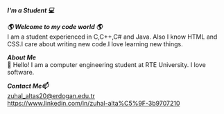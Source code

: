 ***I'm a Student 💻***

***🌎 Welcome to my code world 🌎*** <br>
I am a student experienced in C,C++,C# and Java. Also I know HTML and CSS.I care about writing new code.I love learning new things.

***About Me<br>***
💬 Hello! I am a computer engineering student at RTE University. I love software. 

***Contact Me📫*** <br>
   zuhal_altas20@erdogan.edu.tr <br>
   https://www.linkedin.com/in/zuhal-alta%C5%9F-3b9707210
